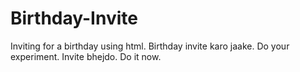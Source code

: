 # Birthday-Invite
Inviting for a birthday using html.
Birthday invite karo jaake.
Do your experiment.
Invite bhejdo.
Do it now.
